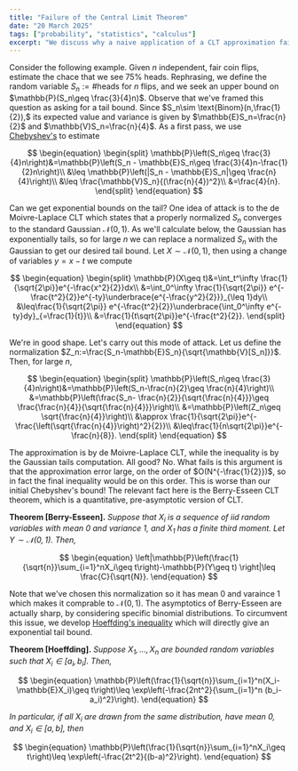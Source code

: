 ```yaml
---
title: "Failure of the Central Limit Theorem"
date: "20 March 2025"
tags: ["probability", "statistics", "calculus"]
excerpt: "We discuss why a naive application of a CLT approximation fails, motivating us to develop Hoeffding's inequality."
---
```


Consider the following example. Given $n$ independent, fair coin flips, estimate the chace that we see $75\%$ heads. Rephrasing, we define the random variable $S_n:=\# \text{heads for } n \text{ flips}$, and we seek an upper bound on $\mathbb{P}(S_n\geq \frac{3}{4}n)$. Observe that we've framed this question as asking for a tail bound. Since $S_n\sim \text{Binom}(n,\frac{1}{2}),$ its expected value and variance is given by $\mathbb{E}S_n=\frac{n}{2}$ and $\mathbb{V}S_n=\frac{n}{4}$. As a first pass, we use [Chebyshev's](/blog/markov's-inequality) to estimate

$$
\begin{equation}
\begin{split}
\mathbb{P}\left(S_n\geq \frac{3}{4}n\right)&=\mathbb{P}\left(S_n - \mathbb{E}S_n\geq \frac{3}{4}n-\frac{1}{2}n\right)\\
&\leq \mathbb{P}\left(|S_n - \mathbb{E}S_n|\geq \frac{n}{4}\right)\\
&\leq \frac{\mathbb{V}S_n}{(\frac{n}{4})^2}\\
&=\frac{4}{n}.
\end{split}
\end{equation}
$$

Can we get exponential bounds on the tail? One idea of attack is to the de Moivre-Laplace CLT which states that a properly normalized $S_n$ converges to the standard Gaussian $\mathcal{N}(0,1)$. As we'll calculate below, the Gaussian has exponentially tails, so for large $n$ we can replace a normalized $S_n$ with the Gaussian to get our desired tail bound. Let $X\sim \mathcal{N}(0,1)$, then using a change of variables $y=x-t$ we compute

$$
\begin{equation}
\begin{split}
\mathbb{P}(X\geq t)&=\int_t^\infty \frac{1}{\sqrt{2\pi}}e^{-\frac{x^2}{2}}dx\\
&=\int_0^\infty \frac{1}{\sqrt{2\pi}} e^{-\frac{t^2}{2}}e^{-ty}\underbrace{e^{-\frac{y^2}{2}}}_{\leq 1}dy\\
&\leq\frac{1}{\sqrt{2\pi}} e^{-\frac{t^2}{2}}\underbrace{\int_0^\infty e^{-ty}dy}_{=\frac{1}{t}}\\
&=\frac{1}{t\sqrt{2\pi}}e^{-\frac{t^2}{2}}.
\end{split}
\end{equation}
$$

We're in good shape. Let's carry out this mode of attack. Let us define the normalization $Z_n:=\frac{S_n-\mathbb{E}S_n}{\sqrt{\mathbb{V}[S_n]}}$. Then, for large $n$,

$$
\begin{equation}
\begin{split}
\mathbb{P}\left(S_n\geq \frac{3}{4}n\right)&=\mathbb{P}\left(S_n-\frac{n}{2}\geq \frac{n}{4}\right)\\
&=\mathbb{P}\left(\frac{S_n- \frac{n}{2}}{\sqrt{\frac{n}{4}}}\geq \frac{\frac{n}{4}}{\sqrt{\frac{n}{4}}}\right)\\
&=\mathbb{P}\left(Z_n\geq \sqrt{\frac{n}{4}}\right)\\
&\approx \frac{1}{\sqrt{2\pi}}e^{-\frac{\left(\sqrt{\frac{n}{4}}\right)^2}{2}}\\
&\leq\frac{1}{n\sqrt{2\pi}}e^{-\frac{n}{8}}.
\end{split}
\end{equation}
$$

The approximation is by de Moivre-Laplace CLT, while the inequality is by the Gaussian tails computation. All good? No. What fails is this argument is that the approximation error large, on the order of $O(N^{-\frac{1}{2}})$, so in fact the final inequality would be on this order. This is worse than our initial Chebyshev's bound! The relevant fact here is the Berry-Esseen CLT theorem, which is a quantitative, pre-asymptotic version of CLT.

$$\text{}$$

**Theorem [Berry-Esseen].** _Suppose that $X_i$ is a sequence of iid random variables with mean $0$ and variance $1$, and $X_1$ has a finite third moment. Let $Y\sim \mathcal{N}(0,1)$. Then,_

$$
\begin{equation}
\left|\mathbb{P}\left(\frac{1}{\sqrt{n}}\sum_{i=1}^nX_i\geq t\right)-\mathbb{P}(Y\geq t) \right|\leq \frac{C}{\sqrt{N}}.
\end{equation}
$$

Note that we've chosen this normalization so it has mean $0$ and varaince $1$ which makes it comprable to $\mathcal{N}(0,1)$. The asymptotics of Berry-Esseen are actually sharp, by considering specific binomial distributions. To circumvent this issue, we develop [Hoeffding's inequality](/blog/hoeffding) which will directly give an exponential tail bound.

$$\text{}$$

**Theorem [Hoeffding].** _Suppose $X_1,...,X_n$ are bounded random variables such that $X_i\in [a_i,b_i]$. Then,_

$$
\begin{equation}
\mathbb{P}\left(\frac{1}{\sqrt{n}}\sum_{i=1}^n(X_i-\mathbb{E}X_i)\geq t\right)\leq \exp\left(-\frac{2nt^2}{\sum_{i=1}^n (b_i-a_i)^2}\right).
\end{equation}
$$

_In particular, if all $X_i$ are drawn from the same distribution, have mean $0$, and $X_i\in[a,b]$, then_

$$
\begin{equation}
\mathbb{P}\left(\frac{1}{\sqrt{n}}\sum_{i=1}^nX_i\geq t\right)\leq \exp\left(-\frac{2t^2}{(b-a)^2}\right).
\end{equation}
$$
